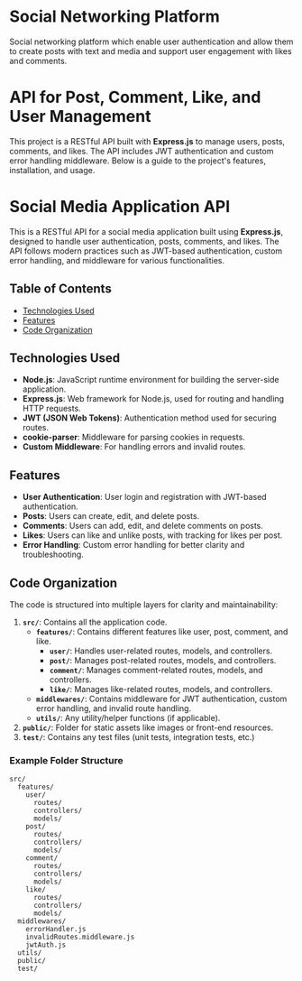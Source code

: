 # Social Networking Platform

Social networking platform which enable user authentication and allow them to create posts with text and media and support user engagement with likes and comments.

# API for Post, Comment, Like, and User Management

This project is a RESTful API built with **Express.js** to manage users, posts, comments, and likes. The API includes JWT authentication and custom error handling middleware. Below is a guide to the project's features, installation, and usage.

# Social Media Application API

This is a RESTful API for a social media application built using **Express.js**, designed to handle user authentication, posts, comments, and likes. The API follows modern practices such as JWT-based authentication, custom error handling, and middleware for various functionalities.

## Table of Contents

- [Technologies Used](#technologies-used)
- [Features](#features)
- [Code Organization](#code-organization)

## Technologies Used

- **Node.js**: JavaScript runtime environment for building the server-side application.
- **Express.js**: Web framework for Node.js, used for routing and handling HTTP requests.
- **JWT (JSON Web Tokens)**: Authentication method used for securing routes.
- **cookie-parser**: Middleware for parsing cookies in requests.
- **Custom Middleware**: For handling errors and invalid routes.

## Features

- **User Authentication**: User login and registration with JWT-based authentication.
- **Posts**: Users can create, edit, and delete posts.
- **Comments**: Users can add, edit, and delete comments on posts.
- **Likes**: Users can like and unlike posts, with tracking for likes per post.
- **Error Handling**: Custom error handling for better clarity and troubleshooting.

## Code Organization

The code is structured into multiple layers for clarity and maintainability:

1. **`src/`**: Contains all the application code.
   - **`features/`**: Contains different features like user, post, comment, and like.
     - **`user/`**: Handles user-related routes, models, and controllers.
     - **`post/`**: Manages post-related routes, models, and controllers.
     - **`comment/`**: Manages comment-related routes, models, and controllers.
     - **`like/`**: Manages like-related routes, models, and controllers.
   - **`middlewares/`**: Contains middleware for JWT authentication, custom error handling, and invalid route handling.
   - **`utils/`**: Any utility/helper functions (if applicable).
2. **`public/`**: Folder for static assets like images or front-end resources.
3. **`test/`**: Contains any test files (unit tests, integration tests, etc.)

### Example Folder Structure

```plaintext
src/
  features/
    user/
      routes/
      controllers/
      models/
    post/
      routes/
      controllers/
      models/
    comment/
      routes/
      controllers/
      models/
    like/
      routes/
      controllers/
      models/
  middlewares/
    errorHandler.js
    invalidRoutes.middleware.js
    jwtAuth.js
  utils/
  public/
  test/
```
